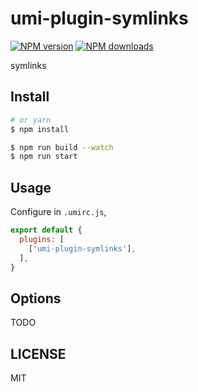 # umi-plugin-symlinks

[![NPM version](https://img.shields.io/npm/v/umi-plugin-symlinks.svg?style=flat)](https://npmjs.org/package/umi-plugin-symlinks)
[![NPM downloads](http://img.shields.io/npm/dm/umi-plugin-symlinks.svg?style=flat)](https://npmjs.org/package/umi-plugin-symlinks)

symlinks

## Install

```bash
# or yarn
$ npm install
```

```bash
$ npm run build --watch
$ npm run start
```

## Usage

Configure in `.umirc.js`,

```js
export default {
  plugins: [
    ['umi-plugin-symlinks'],
  ],
}
```

## Options

TODO

## LICENSE

MIT
